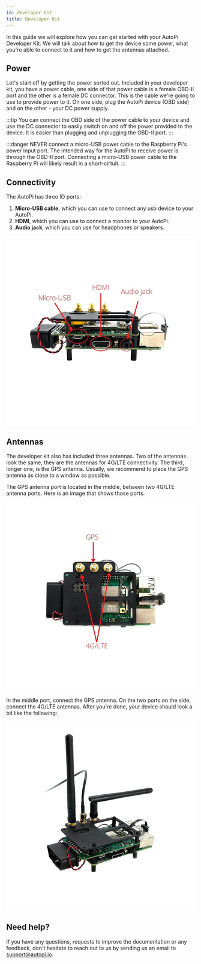 ```yaml
---
id: developer-kit
title: Developer Kit
---
```


In this guide we will explore how you can get started with your AutoPi Developer Kit. We will talk
about how to get the device some power, what you're able to connect to it and how to get the
antennas attached.

## Power

Let's start off by getting the power sorted out. Included in your developer kit, you have a power
cable, one side of that power cable is a female OBD-II port and the other is a female DC connector.
This is the cable we're going to use to provide power to it. On one side, plug the AutoPi device
(OBD side) and on the other - your DC power supply.

:::tip
You can connect the OBD side of the power cable to your device and use the DC connector to easily
switch on and off the power provided to the device. It is easier than plugging and unplugging the
OBD-II port.
:::

:::danger
NEVER connect a micro-USB power cable to the Raspberry Pi's power input port. The intended way for
the AutoPi to receive power is through the OBD-II port. Connecting a micro-USB power cable to the
Raspberry Pi will likely result in a short-cirtuit.
:::

## Connectivity

The AutoPi has three IO ports:

1. **Micro-USB cable**, which you can use to connect any usb device to your AutoPi.
2. **HDMI**, which you can use to connect a monitor to your AutoPi.
3. **Audio jack**, which you can use for headphones or speakers.

![available I/O](/img/hardware/autopi_dongle_gen3/developer_kit/available-io.jpg)


## Antennas

The developer kit also has included three antennas. Two of the antennas look the same, they are the
antennas for 4G/LTE connectivity. The third, longer one, is the GPS antenna. Usually, we recommend
to place the GPS antenna as close to a window as possible.

The GPS antenna port is located in the middle, between two 4G/LTE antenna ports. Here is an image
that shows those ports.

![antenna port locations](/img/hardware/autopi_dongle_gen3/developer_kit/antennas-pre-setup.jpg)

In the middle port, connect the GPS antenna. On the two ports on the side, connect the 4G/LTE
antennas. After you're done, your device should look a bit like the following:

![complete dev kit](/img/hardware/autopi_dongle_gen3/developer_kit/finished-dev-kit.jpg)

## Need help?

If you have any questions, requests to improve the documentation or any feedback, don't hesitate
to reach out to us by sending us an email to support@autopi.io.
